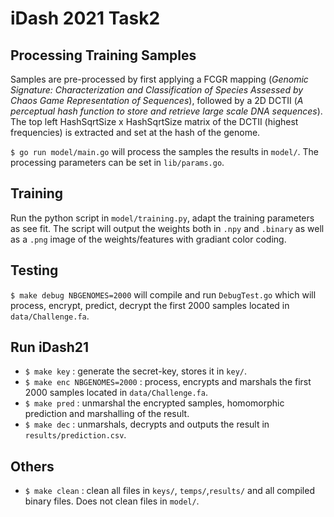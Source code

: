 # iDash 2021 Task2

## Processing Training Samples

Samples are pre-processed by first applying a FCGR mapping (_Genomic Signature: Characterization and Classification of Species Assessed
by Chaos Game Representation of Sequences_), followed by a 2D DCTII (_A perceptual hash function to store and retrieve large scale DNA sequences_).
The top left HashSqrtSize x HashSqrtSize matrix of the DCTII (highest frequencies) is extracted and set at the hash of the genome.

`$ go run model/main.go` will process the samples the results in `model/`.
The processing parameters can be set in `lib/params.go`.

## Training

Run the python script in `model/training.py`, adapt the training parameters as see fit.
The script will output the weights both in `.npy` and `.binary` as well as a `.png` image
of the weights/features with gradiant color coding.

## Testing
`$ make debug NBGENOMES=2000` will compile and run `DebugTest.go` which will process, encrypt, predict, decrypt the first 2000 samples located in `data/Challenge.fa`.

## Run iDash21
- `$ make key` : generate the secret-key, stores it in `key/`.
- `$ make enc NBGENOMES=2000` : process,  encrypts and marshals the first 2000 samples located in `data/Challenge.fa`.
- `$ make pred` : unmarshal the encrypted samples, homomorphic prediction and marshalling of the result.
- `$ make dec` : unmarshals, decrypts and outputs the result in `results/prediction.csv`.

## Others
- `$ make clean` : clean all files in `keys/`, `temps/`,`results/` and all compiled binary files. Does not clean files in `model/`.